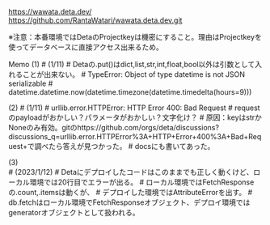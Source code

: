https://wawata.deta.dev/
https://github.com/RantaWatari/wawata.deta.dev.git

※注意：本番環境ではDetaのProjectkeyは機密にすること。理由はProjectkeyを使ってデータベースに直接アクセス出来るため。


Memo
(1)
    # (1/11)
    # Detaの.put()はdict,list,str,int,float,bool以外は引数として入れることが出来ない。
    # TypeError: Object of type datetime is not JSON serializable
    # datetime.datetime.now(datetime.timezone(datetime.timedelta(hours=9))) 

(2)
    # (1/11)
    # urllib.error.HTTPError: HTTP Error 400: Bad Request
    # requestのpayloadがおかしい？パラメータがおかしい？文字化け？
    # 原因：keyはstrかNoneのみ有効。gitのhttps://github.com/orgs/deta/discussions?discussions_q=urllib.error.HTTPError%3A+HTTP+Error+400%3A+Bad+Request+で調べたら答えが見つかった。
    # docsにも書いてあった。

(3)    
    # (2023/1/12)
    # Detaにデプロイしたコードはこのままでも正しく動くけど、ローカル環境では20行目でエラーが出る。
    # ローカル環境ではFetchResponseの.count,.itemsは動くが、
    # デプロイした環境ではAttributeErrorを出す。
    # db.fetchはローカル環境でFetchResponseオブジェクト、デプロイ環境ではgeneratorオブジェクトとして扱われる。
    
 